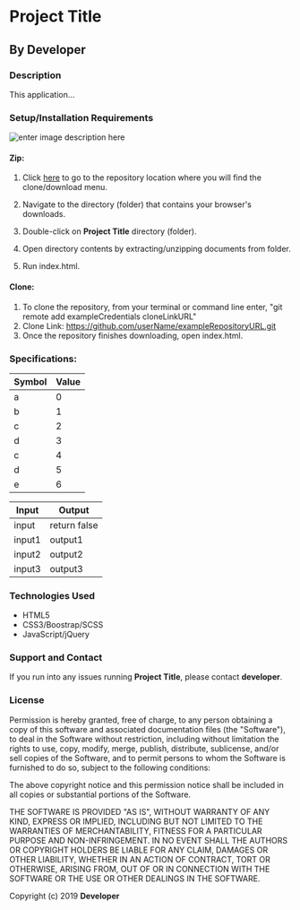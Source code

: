 # Project Title

## By **Developer**

### Description

This application...

### Setup/Installation Requirements

![enter image description here](https://i.imgur.com/UStodOA.jpg "read")

#### Zip:

1. Click [here](exampleURLToUserRepository) to go to the repository location where you will find the clone/download menu.

 2. Navigate to the directory (folder) that contains your browser's downloads.
 3. Double-click on **Project Title** directory (folder).
 4. Open directory contents by extracting/unzipping documents from folder.
 5. Run index.html.

#### Clone: 

 1. To clone the repository, from your terminal or command line enter, "git remote add exampleCredentials cloneLinkURL"
 2. Clone Link: https://github.com/userName/exampleRepositoryURL.git
 3. Once the repository finishes downloading, open index.html.

### Specifications:

|Symbol| Value  |
|---|---|
|a|0|
|b|1|
|c|2|
|d|3|
|c|4|
|d|5|
|e|6|

|Input|Output|
|---|---|
|input|return false|
|input1|output1|
|input2|output2|
|input3|output3|

### Technologies Used

 - HTML5
 - CSS3/Boostrap/SCSS
 - JavaScript/jQuery

### Support and Contact

If you run into any issues running **Project Title**, please contact **developer**.

### License

Permission is hereby granted, free of charge, to any person obtaining a copy of this software and associated documentation files (the "Software"), to deal in the Software without restriction, including without limitation the rights to use, copy, modify, merge, publish, distribute, sublicense, and/or sell copies of the Software, and to permit persons to whom the Software is furnished to do so, subject to the following conditions:

The above copyright notice and this permission notice shall be included in all copies or substantial portions of the Software.

THE SOFTWARE IS PROVIDED "AS IS", WITHOUT WARRANTY OF ANY KIND, EXPRESS OR IMPLIED, INCLUDING BUT NOT LIMITED TO THE WARRANTIES OF MERCHANTABILITY, FITNESS FOR A PARTICULAR PURPOSE AND NON-INFRINGEMENT. IN NO EVENT SHALL THE AUTHORS OR COPYRIGHT HOLDERS BE LIABLE FOR ANY CLAIM, DAMAGES OR OTHER LIABILITY, WHETHER IN AN ACTION OF CONTRACT, TORT OR OTHERWISE, ARISING FROM, OUT OF OR IN CONNECTION WITH THE SOFTWARE OR THE USE OR OTHER DEALINGS IN THE SOFTWARE.

Copyright (c) 2019 **Developer**


